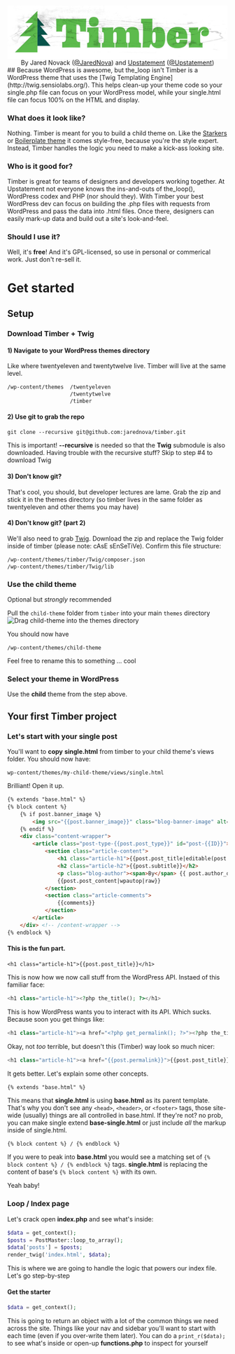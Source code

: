<div style="text-align:center">
<a href="http://jarednova.github.com/timber"><img src="https://github.com/jarednova/timber/blob/master/images/logo/timber-badge-large.jpg?raw=true" style="display:block; margin:auto;"/></a>
<div>
By Jared Novack (<a href="http://twitter.com/jarednova">@JaredNova</a>) and <a href="http://upstatement.com">Upstatement</a> (<a href="http://twitter.com/upstatement">@Upstatement</a>)</div>  
</div>
## Because WordPress is awesome, but the_loop isn't
Timber is a WordPress theme that uses the [Twig Templating Engine](http://twig.sensiolabs.org/). This helps clean-up your theme code so your single.php file can focus on your WordPress model, while your single.html file can focus 100% on the HTML and display.

### What does it look like?
Nothing. Timber is meant for you to build a child theme on. Like the [Starkers](https://github.com/viewportindustries/starkers) or [Boilerplate theme](https://github.com/zencoder/html5-boilerplate-for-wordpress) it comes style-free, because you're the style expert. Instead, Timber handles the logic you need to make a kick-ass looking site.

### Who is it good for?
Timber is great for teams of designers and developers working together. At Upstatement not everyone knows the ins-and-outs of the_loop(), WordPress codex and PHP (nor should they). With Timber your best WordPress dev can focus on building the .php files with requests from WordPress and pass the data into .html files. Once there, designers can easily mark-up data and build out a site's look-and-feel.

### Should I use it?
Well, it's **free**! And it's GPL-licensed, so use in personal or commerical work. Just don't re-sell it.

# Get started

## Setup

### Download Timber + Twig

#### 1) Navigate to your WordPress themes directory
Like where twentyeleven and twentytwelve live. Timber will live at the same level.

	/wp-content/themes	/twentyeleven
						/twentytwelve
						/timber

#### 2) Use git to grab the repo
	git clone --recursive git@github.com:jarednova/timber.git
This is important! **--recursive** is needed so that the **Twig** submodule is also downloaded. Having trouble with the recursive stuff? Skip to step #4 to download Twig

#### 3) Don't know git?
That's cool, you should, but developer lectures are lame. Grab the zip and stick it in the themes directory (so timber lives in the same folder as twentyeleven and other thems you may have)

#### 4) Don't know git? (part 2)
We'll also need to grab [Twig](https://github.com/fabpot/Twig). Download the zip and replace the Twig folder inside of timber (please note: cAsE sEnSeTiVe). Confirm this file structure:
	
	/wp-content/themes/timber/Twig/composer.json
	/wp-content/themes/timber/Twig/lib

### Use the child theme
Optional but _strongly_ recommended

Pull the ```child-theme``` folder from ```timber``` into your main ```themes``` directory
![Drag child-theme into the themes directory](http://i.imgur.com/SyfoYRh.png)

You should now have

	/wp-content/themes/child-theme
	
Feel free to rename this to something ... cool

### Select your theme in WordPress
Use the **child** theme from the step above.

## Your first Timber project
### Let's start with your single post
You'll want to **copy** **single.html** from timber to your child theme's views folder. You should now have:
	
	wp-content/themes/my-child-theme/views/single.html

Brilliant! Open it up.

```html
{% extends "base.html" %}
{% block content %}
	{% if post.banner_image %}
		<img src="{{post.banner_image}}" class="blog-banner-image" alt="{{post.post_title}}" />
	{% endif %}
	<div class="content-wrapper">
		<article class="post-type-{{post.post_type}}" id="post-{{ID}}">
			<section class="article-content">
				<h1 class="article-h1">{{post.post_title|editable(post.ID, 'post_title')}}</h1>
				<h2 class="article-h2">{{post.subtitle}}</h2>
				<p class="blog-author"><span>By</span> {{ post.author_data.display_name }} <span>&bull;</span> {{ post.display_date }}</p>
				{{post.post_content|wpautop|raw}}
			</section>
			<section class="article-comments">
				{{comments}}
			</section>
		</article>
	</div> <!-- /content-wrapper -->
{% endblock %}
```	

#### This is the fun part. 

	<h1 class="article-h1">{{post.post_title}}</h1>
	
This is now how we now call stuff from the WordPress API. Instaed of this familiar face:
```php	
<h1 class="article-h1"><?php the_title(); ?></h1>
```
This is how WordPress wants you to interact with its API. Which sucks. Because soon you get things like:
```php
<h1 class="article-h1"><a href="<?php get_permalink(); ?>"><?php the_title(); ?></a></h1>
```
Okay, not _too_ terrible, but doesn't this (Timber) way look so much nicer:
```php	
<h1 class="article-h1"><a href="{{post.permalink}}">{{post.post_title}}</a></h1>
```	
It gets better. Let's explain some other concepts.
```html
{% extends "base.html" %}
```	
This means that **single.html** is using **base.html** as its parent template. That's why you don't see any ```<head>```, ```<header>```, or ```<footer>``` tags, those site-wide (usually) things are all controlled in base.html. If they're not? no prob, you can make single extend **base-single.html** or just include _all_ the markup inside of single.html.

	{% block content %} / {% endblock %}
	
If you were to peak into **base.html** you would see a matching set of ```{% block content %} / {% endblock %}``` tags. **single.html** is replacing the content of base's ```{% block content %}``` with its own.

Yeah baby!

### Loop / Index page

Let's crack open **index.php** and see what's inside:

```php
$data = get_context();
$posts = PostMaster::loop_to_array();
$data['posts'] = $posts;
render_twig('index.html', $data);
```
This is where we are going to handle the logic that powers our index file. Let's go step-by-step

#### Get the starter
```php
$data = get_context();
```
This is going to return an object with a lot of the common things we need across the site. Things like your nav and sidebar you'll want to start with each time (even if you over-write them later). You can do a ```print_r($data);``` to see what's inside or open-up **functions.php** to inspect for yourself



